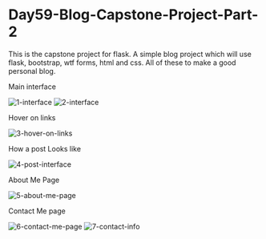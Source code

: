 # Day59-Blog-Capstone-Project-Part-2
This is the capstone project for flask. A simple blog project which will use flask, bootstrap, wtf forms, html and css. All of these to make a good personal blog.

Main interface

![1-interface](https://github.com/batgit39/Day59-Blog-Capstone-Project-Part-2/assets/86790253/8e2c1fc8-4ccd-4eb6-8b17-9fa891648d45)
![2-interface](https://github.com/batgit39/Day59-Blog-Capstone-Project-Part-2/assets/86790253/7b4792a8-647d-43ff-ada2-205f7178fc45)

Hover on links

![3-hover-on-links](https://github.com/batgit39/Day59-Blog-Capstone-Project-Part-2/assets/86790253/783cb0ca-6d95-4060-9fad-d0e9f6d2e33a)

How a post Looks like

![4-post-interface](https://github.com/batgit39/Day59-Blog-Capstone-Project-Part-2/assets/86790253/d6b2715c-e43a-414e-b7b4-e2ee62e8408a)

About Me Page

![5-about-me-page](https://github.com/batgit39/Day59-Blog-Capstone-Project-Part-2/assets/86790253/898169c5-c7b9-4bc6-b9bc-7aec675f84c2)

Contact Me page

![6-contact-me-page](https://github.com/batgit39/Day59-Blog-Capstone-Project-Part-2/assets/86790253/d98cfacd-59a1-4d78-a31f-204593a2ba41)
![7-contact-info](https://github.com/batgit39/Day59-Blog-Capstone-Project-Part-2/assets/86790253/9a7b6936-c414-4f9c-b242-d793c7f6b092)

